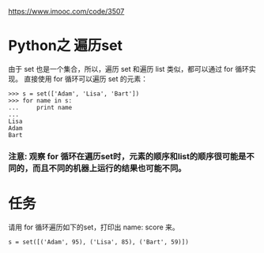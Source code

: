 
https://www.imooc.com/code/3507

# Python之 遍历set

由于 set 也是一个集合，所以，遍历 set 和遍历 list 类似，都可以通过 for 循环实现。
直接使用 for 循环可以遍历 set 的元素：

```
>>> s = set(['Adam', 'Lisa', 'Bart'])
>>> for name in s:
...     print name
... 
Lisa
Adam
Bart

```

### 注意: 观察 for 循环在遍历set时，元素的顺序和list的顺序很可能是不同的，而且不同的机器上运行的结果也可能不同。


# 任务

请用 for 循环遍历如下的set，打印出 name: score 来。

```
s = set([('Adam', 95), ('Lisa', 85), ('Bart', 59)])

```

